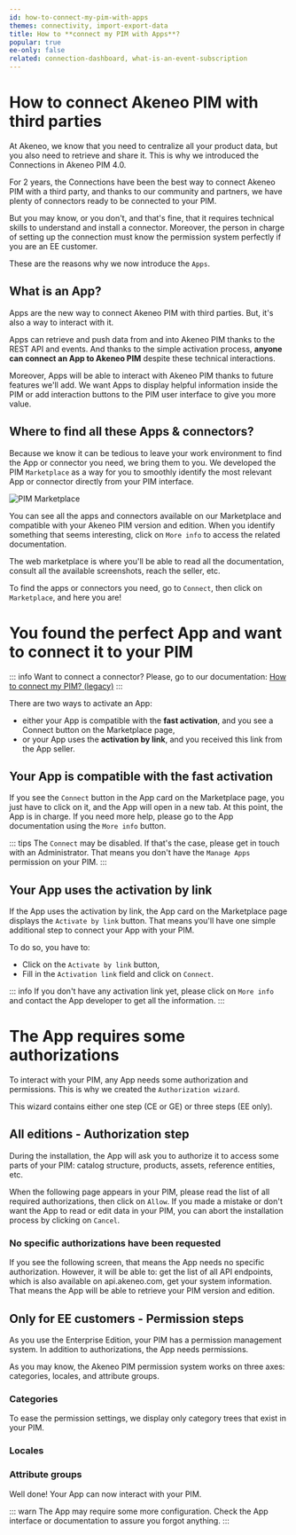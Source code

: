 ```yaml
---
id: how-to-connect-my-pim-with-apps
themes: connectivity, import-export-data
title: How to **connect my PIM with Apps**?
popular: true
ee-only: false
related: connection-dashboard, what-is-an-event-subscription
---
```


# How to connect Akeneo PIM with third parties

At Akeneo, we know that you need to centralize all your product data, but you also need to retrieve and share it. This is why we introduced the Connections in Akeneo PIM 4.0.

For 2 years, the Connections have been the best way to connect Akeneo PIM with a third party, and thanks to our community and partners, we have plenty of connectors ready to be connected to your PIM. 

But you may know, or you don't, and that's fine, that it requires technical skills to understand and install a connector. Moreover, the person in charge of setting up the connection must know the permission system perfectly if you are an EE customer.  

These are the reasons why we now introduce the `Apps`. 

## What is an App?
Apps are the new way to connect Akeneo PIM with third parties. But, it's also a way to interact with it. 

Apps can retrieve and push data from and into Akeneo PIM thanks to the REST API and events. And thanks to the simple activation process, **anyone can connect an App to Akeneo PIM** despite these technical interactions. 

Moreover, Apps will be able to interact with Akeneo PIM thanks to future features we'll add. We want Apps to display helpful information inside the PIM or add interaction buttons to the PIM user interface to give you more value. 

## Where to find all these Apps & connectors?
Because we know it can be tedious to leave your work environment to find the App or connector you need, we bring them to you. We developed the PIM `Marketplace` as a way for you to smoothly identify the most relevant App or connector directly from your PIM interface.

![PIM Marketplace](../img/Pim-marketplace.png)

You can see all the apps and connectors available on our Marketplace and compatible with your Akeneo PIM version and edition. When you identify something that seems interesting, click on `More info` to access the related documentation. 

The web marketplace is where you'll be able to read all the documentation, consult all the available screenshots, reach the seller, etc.

To find the apps or connectors you need, go to `Connect`, then click on `Marketplace`, and here you are! 

# You found the perfect App and want to connect it to your PIM

::: info
Want to connect a connector? Please, go to our documentation: [How to connect my PIM? (legacy)](https://help.akeneo.com/pim/serenity/articles/how-to-connect-my-pim-legacy.html)
:::

There are two ways to activate an App: 
- either your App is compatible with the **fast activation**, and you see a Connect button on the Marketplace page, 
- or your App uses the **activation by link**, and you received this link from the App seller.

<!-- //TODO Add a screenshot with the two different buttons. -->

## Your App is compatible with the fast activation
If you see the `Connect` button in the App card on the Marketplace page, you just have to click on it, and the App will open in a new tab. 
At this point, the App is in charge. If you need more help, please go to the App documentation using the `More info` button. 

::: tips
The `Connect` may be disabled. If that's the case, please get in touch with an Administrator. That means you don't have the `Manage Apps` permission on your PIM. 
:::

## Your App uses the activation by link
If the App uses the activation by link, the App card on the Marketplace page displays the `Activate by link` button. That means you'll have one simple additional step to connect your App with your PIM. 

To do so, you have to:
- Click on the `Activate by link` button, 
- Fill in the `Activation link` field and click on `Connect`.

::: info
If you don't have any activation link yet, please click on `More info` and contact the App developer to get all the information.
:::


# The App requires some authorizations

To interact with your PIM, any App needs some authorization and permissions. This is why we created the `Authorization wizard`. 

This wizard contains either one step (CE or GE) or three steps (EE only). 

## All editions - Authorization step
During the installation, the App will ask you to authorize it to access some parts of your PIM: catalog structure, products, assets, reference entities, etc. 

When the following page appears in your PIM, please read the list of all required authorizations, then click on `Allow`.
If you made a mistake or don't want the App to read or edit data in your PIM, you can abort the installation process by clicking on `Cancel`. 

### No specific authorizations have been requested
If you see the following screen, that means the App needs no specific authorization. However, it will be able to: 
get the list of all API endpoints, which is also available on api.akeneo.com,
get your system information. That means the App will be able to retrieve your PIM version and edition.

## Only for EE customers - Permission steps
As you use the Enterprise Edition, your PIM has a permission management system. In addition to authorizations, the App needs permissions. 

As you may know, the Akeneo PIM permission system works on three axes: categories, locales, and attribute groups.

### Categories
To ease the permission settings, we display only category trees that exist in your PIM. 

<!-- add information about permission levels --> 

### Locales 
<!-- TODO -->

### Attribute groups
<!-- TODO -->



Well done! Your App can now interact with your PIM. 

::: warn
The App may require some more configuration. 
Check the App interface or documentation to assure you forgot anything. 
:::